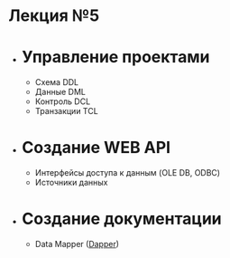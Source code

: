 # Лекция №5
 - # Управление проектами
   - Схема DDL
   - Данные DML
   - Контроль DCL
   - Транзакции TCL
 - # Создание WEB API
   - Интерфейсы доступа к данным (OLE DB, ODBC)
   - Источники данных  
 - # Создание документации
   - Data Mapper ([Dapper](#add2))   
